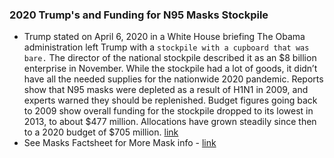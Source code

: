 ### 2020 Trump's and Funding for N95 Masks Stockpile
- Trump stated on April 6, 2020 in a White House briefing The Obama administration left Trump with a `stockpile with a cupboard that was bare.` The director of the national stockpile described it as an $8 billion enterprise in November. While the stockpile had a lot of goods, it didn’t have all the needed supplies for the nationwide 2020 pandemic. Reports show that N95 masks were depleted as a result of H1N1 in 2009, and experts warned they should be replenished. Budget figures going back to 2009 show overall funding for the stockpile dropped to its lowest in 2013, to about $477 million. Allocations have grown steadily since then to a 2020 budget of $705 million. [link](https://www.politifact.com/factchecks/2020/apr/08/donald-trump/trump-said-obama-admin-left-him-bare-stockpile-wro/)
- See Masks Factsheet for More Mask info - [link](https://docs.google.com/document/d/1HLrm0pqBN_5bdyysOeoOBX4pt4oFDBhsC_jpblXpNtQ/edit)